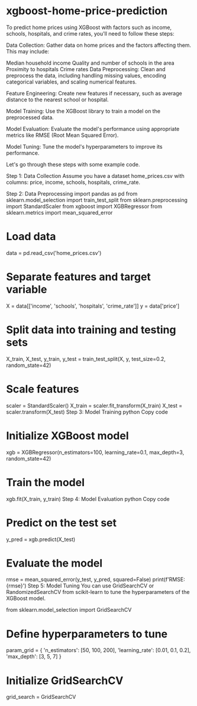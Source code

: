 # xgboost-home-price-prediction
To predict home prices using XGBoost with factors such as income, schools, hospitals, and crime rates, you'll need to follow these steps:

Data Collection: Gather data on home prices and the factors affecting them. This may include:

Median household income
Quality and number of schools in the area
Proximity to hospitals
Crime rates
Data Preprocessing: Clean and preprocess the data, including handling missing values, encoding categorical variables, and scaling numerical features.

Feature Engineering: Create new features if necessary, such as average distance to the nearest school or hospital.

Model Training: Use the XGBoost library to train a model on the preprocessed data.

Model Evaluation: Evaluate the model's performance using appropriate metrics like RMSE (Root Mean Squared Error).

Model Tuning: Tune the model's hyperparameters to improve its performance.

Let's go through these steps with some example code.

Step 1: Data Collection
Assume you have a dataset home_prices.csv with columns: price, income, schools, hospitals, crime_rate.

Step 2: Data Preprocessing
import pandas as pd
from sklearn.model_selection import train_test_split
from sklearn.preprocessing import StandardScaler
from xgboost import XGBRegressor
from sklearn.metrics import mean_squared_error

# Load data
data = pd.read_csv('home_prices.csv')

# Separate features and target variable
X = data[['income', 'schools', 'hospitals', 'crime_rate']]
y = data['price']

# Split data into training and testing sets
X_train, X_test, y_train, y_test = train_test_split(X, y, test_size=0.2, random_state=42)

# Scale features
scaler = StandardScaler()
X_train = scaler.fit_transform(X_train)
X_test = scaler.transform(X_test)
Step 3: Model Training
python
Copy code
# Initialize XGBoost model
xgb = XGBRegressor(n_estimators=100, learning_rate=0.1, max_depth=3, random_state=42)

# Train the model
xgb.fit(X_train, y_train)
Step 4: Model Evaluation
python
Copy code
# Predict on the test set
y_pred = xgb.predict(X_test)

# Evaluate the model
rmse = mean_squared_error(y_test, y_pred, squared=False)
print(f'RMSE: {rmse}')
Step 5: Model Tuning
You can use GridSearchCV or RandomizedSearchCV from scikit-learn to tune the hyperparameters of the XGBoost model.

from sklearn.model_selection import GridSearchCV

# Define hyperparameters to tune
param_grid = {
    'n_estimators': [50, 100, 200],
    'learning_rate': [0.01, 0.1, 0.2],
    'max_depth': [3, 5, 7]
}

# Initialize GridSearchCV
grid_search = GridSearchCV
